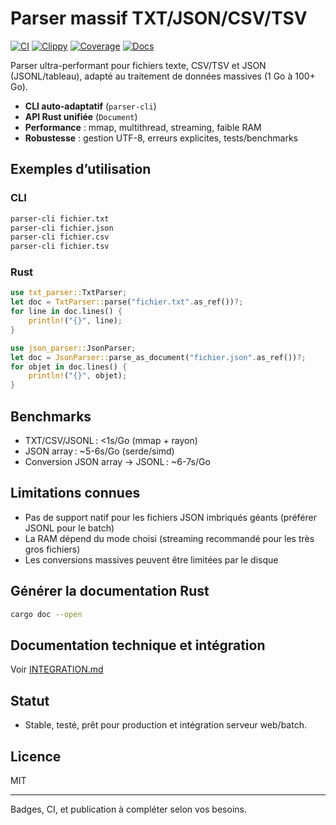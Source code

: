 # Parser massif TXT/JSON/CSV/TSV

[![CI](https://github.com/AxelJacquet-Efrei/rust-massive-parser/actions/workflows/ci.yml/badge.svg)](https://github.com/AxelJacquet-Efrei/rust-massive-parser/actions/workflows/ci.yml)
[![Clippy](https://github.com/AxelJacquet-Efrei/rust-massive-parser/actions/workflows/clippy.yml/badge.svg)](https://github.com/AxelJacquet-Efrei/rust-massive-parser/actions/workflows/clippy.yml)
[![Coverage](https://github.com/AxelJacquet-Efrei/rust-massive-parser/actions/workflows/coverage.yml/badge.svg)](https://github.com/AxelJacquet-Efrei/rust-massive-parser/actions/workflows/coverage.yml)
[![Docs](https://docs.rs/json-parser/badge.svg)](https://docs.rs/json-parser)

Parser ultra-performant pour fichiers texte, CSV/TSV et JSON (JSONL/tableau), adapté au traitement de données massives (1 Go à 100+ Go).

- **CLI auto-adaptatif** (`parser-cli`)
- **API Rust unifiée** (`Document`)
- **Performance** : mmap, multithread, streaming, faible RAM
- **Robustesse** : gestion UTF-8, erreurs explicites, tests/benchmarks

## Exemples d’utilisation

### CLI
```sh
parser-cli fichier.txt
parser-cli fichier.json
parser-cli fichier.csv
parser-cli fichier.tsv
```

### Rust
```rust
use txt_parser::TxtParser;
let doc = TxtParser::parse("fichier.txt".as_ref())?;
for line in doc.lines() {
    println!("{}", line);
}

use json_parser::JsonParser;
let doc = JsonParser::parse_as_document("fichier.json".as_ref())?;
for objet in doc.lines() {
    println!("{}", objet);
}
```

## Benchmarks
- TXT/CSV/JSONL : <1s/Go (mmap + rayon)
- JSON array : ~5-6s/Go (serde/simd)
- Conversion JSON array → JSONL : ~6-7s/Go

## Limitations connues
- Pas de support natif pour les fichiers JSON imbriqués géants (préférer JSONL pour le batch)
- La RAM dépend du mode choisi (streaming recommandé pour les très gros fichiers)
- Les conversions massives peuvent être limitées par le disque

## Générer la documentation Rust
```sh
cargo doc --open
```

## Documentation technique et intégration
Voir [INTEGRATION.md](INTEGRATION.md)

## Statut
- Stable, testé, prêt pour production et intégration serveur web/batch.

## Licence
MIT

---

Badges, CI, et publication à compléter selon vos besoins.

